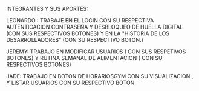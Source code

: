 INTEGRANTES Y SUS APORTES:


LEONARDO : TRABAJE EN EL LOGIN CON SU RESPECTIVA AUTENTICACION CONTRASEÑA Y DESBLOQUEO DE HUELLA DIGITAL (CON SUS RESPECTIVOS BOTONES) 
           Y EN LA "HISTORIA DE LOS DESARROLLADORES" (CON SU RESPECTIVO BOTON.)

JEREMY:  TRABAJO EN  MODIFICAR USUARIOS ( CON SUS RESPETIVOS BOTONES) Y RUTINA SEMANAL DE ALIMENTACION ( CON SU RESPECTIVOS BOTONES)


JADE:   TRABAJO EN BOTON DE HORARIOSGYM CON SU VISUALIZACION , Y LISTAR USUARIOS CON SU RESPECTIVO BOTON. 
